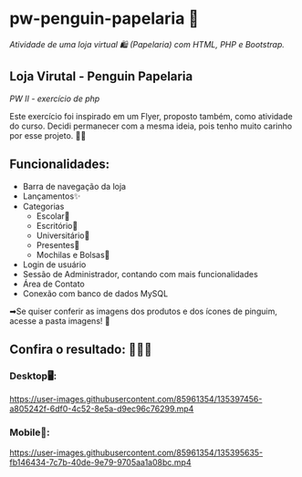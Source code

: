 # pw-penguin-papelaria 🐧

*Atividade de uma loja virtual 🛍 (Papelaria) com HTML, PHP e Bootstrap.*

## Loja Virutal - Penguin Papelaria ##
_PW II - exercício de php_

Este exercício foi inspirado em um Flyer, proposto também, como atividade do curso. Decidi 
permanecer com a mesma ideia, pois tenho muito carinho por esse projeto. 💜🐧

## Funcionalidades:

* Barra de navegação da loja
* Lançamentos✨
* Categorias
  * Escolar📘
  * Escritório📁
  * Universitário📓 
  * Presentes🎁
  * Mochilas e Bolsas🎒
* Login de usuário 
* Sessão de Administrador, contando com mais funcionalidades
* Área de Contato
* Conexão com banco de dados MySQL

➡Se quiser conferir as imagens dos produtos e dos ícones de pinguim, acesse a pasta imagens! 📁






## Confira o resultado: 🐧💜✨


### Desktop🖥:

https://user-images.githubusercontent.com/85961354/135397456-a805242f-6df0-4c52-8e5a-d9ec96c76299.mp4





### Mobile📱:

https://user-images.githubusercontent.com/85961354/135395635-fb146434-7c7b-40de-9e79-9705aa1a08bc.mp4







